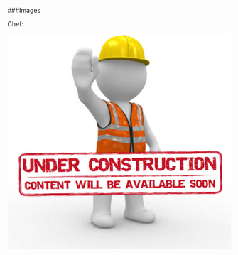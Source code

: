 ###Images

Chef:

![](https://github.com/hfarooqui/knowledge_base/blob/master/images/Page_Under_Construction.jpg)